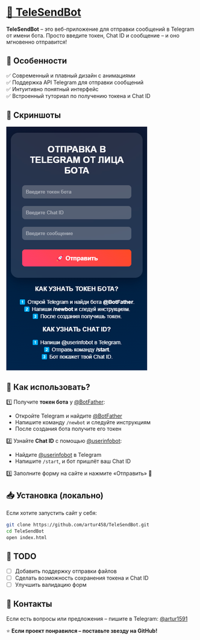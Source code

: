 # [🚀 TeleSendBot](https://artur458.github.io/SendXBot/)

**TeleSendBot** – это веб-приложение для отправки сообщений в Telegram от имени бота. Просто введите токен, Chat ID и сообщение – и оно мгновенно отправится!

## 🎨 Особенности
✅ Современный и плавный дизайн с анимациями  
✅ Поддержка API Telegram для отправки сообщений  
✅ Интуитивно понятный интерфейс  
✅ Встроенный туториал по получению токена и Chat ID  

## 📸 Скриншоты
![Скриншот](Screenshot.png)

## 🔧 Как использовать?
1️⃣ Получите **токен бота** у [@BotFather](https://t.me/BotFather):  
   - Откройте Telegram и найдите [@BotFather](https://t.me/BotFather)  
   - Напишите команду `/newbot` и следуйте инструкциям  
   - После создания бота получите его токен  

2️⃣ Узнайте **Chat ID** с помощью [@userinfobot](https://t.me/userinfobot):  
   - Найдите [@userinfobot](https://t.me/userinfobot) в Telegram  
   - Напишите `/start`, и бот пришлёт ваш Chat ID  

3️⃣ Заполните форму на сайте и нажмите «Отправить» 🚀

## 📥 Установка (локально)
Если хотите запустить сайт у себя:
```sh
git clone https://github.com/artur458/TeleSendBot.git
cd TeleSendBot
open index.html
```

## 📌 TODO
- [ ] Добавить поддержку отправки файлов
- [ ] Сделать возможность сохранения токена и Chat ID
- [ ] Улучшить валидацию форм

## 🤝 Контакты
Если есть вопросы или предложения – пишите в Telegram: [@artur1591](https://t.me/artur1591)  

⭐ **Если проект понравился – поставьте звезду на GitHub!**

